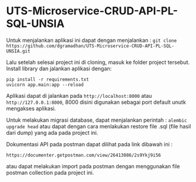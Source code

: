 # UTS-Microservice-CRUD-API-PL-SQL-UNSIA

Untuk menjalankan aplikasi ini dapat dengan menjalankan :
```git clone https://github.com/dgramadhan/UTS-Microservice-CRUD-API-PL-SQL-UNSIA.git```

Lalu setelah selesai project ini di cloning, masuk ke folder project tersebut. Install library dan jalankan aplikasi dengan:
```
pip install -r requirements.txt
uvicorn app.main:app --reload
```

Aplikasi dapat di jalankan pada ```http://localhost:8000``` atau ```http://127.0.0.1:8000```, 8000 disini digunakan sebagai port default unutk mengakses aplikasi.

Untuk melakukan migrasi database, dapat menjalankan perintah :
```alembic upgrade head```
atau dapat dengan cara menlakukan restore file .sql (file hasil dari dump) yang ada pada project ini.


Dokumentasi API pada postman dapat dilihat pada link dibawah ini : 
```
https://documenter.getpostman.com/view/26413086/2s9Ykj9i56
```
atau dapat melakukan import pada postman dengan menggunakan file postman collection pada project ini.


